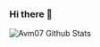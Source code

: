 ### Hi there 👋

![Avm07 Github Stats](https://github-readme-stats.vercel.app/api?username=Avm07&count_private=true&show_icons=true&theme=tokyonight)
<!--
**Avm07/Avm07** is a ✨ _special_ ✨ repository because its `README.md` (this file) appears on your GitHub profile.

Here are some ideas to get you started:

- 🔭 I’m currently working on ...
- 🌱 I’m currently learning ...
- 👯 I’m looking to collaborate on ...
- 🤔 I’m looking for help with ...
- 💬 Ask me about ...
- 📫 How to reach me: ...
- 😄 Pronouns: ...
- ⚡ Fun fact: ...
-->
